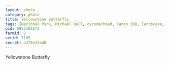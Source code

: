 ```yaml
---
layout: photo
category: photo
title: Yellowstone Butterfly
tags: [National Park, Michael Ball, cycomachead, Canon 30D, landscape, Yellowstone, Yellowstone National Park, YNP, butterfly, nature, 500mm f4L, Canon, tree, branch, Wyoming, WY]
pid: 6955101672
farmid: 8
serid: 7105
secret: a475e34ed0
---
```



Yellowstone Butterfly
